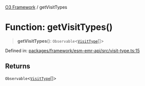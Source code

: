 [O3 Framework](../API.md) / getVisitTypes

# Function: getVisitTypes()

> **getVisitTypes**(): `Observable`\<[`VisitType`](../interfaces/VisitType.md)[]\>

Defined in: [packages/framework/esm-emr-api/src/visit-type.ts:15](https://github.com/openmrs/openmrs-esm-core/blob/18d2874f03a33a6ab8295af0e87ac97fdd150718/packages/framework/esm-emr-api/src/visit-type.ts#L15)

## Returns

`Observable`\<[`VisitType`](../interfaces/VisitType.md)[]\>
